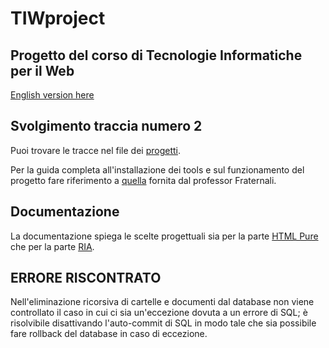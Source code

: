 # TIWproject
## Progetto del corso di Tecnologie Informatiche per il Web
[English version here](readmeEN.txt)

## Svolgimento traccia numero 2
Puoi trovare le tracce nel file dei [progetti](Progetti_TIW_2023_2024.pdf).

Per la guida completa all'installazione dei tools e sul funzionamento del progetto fare riferimento a [quella](TIW___Guida_Installazione__2023_2024_.pdf) fornita dal professor Fraternali.

## Documentazione
La documentazione spiega le scelte progettuali sia per la parte [HTML Pure](Documentazione_HTML_PURE.pptx) che per la parte [RIA](Documentazione_RIA.pptx).

## ERRORE RISCONTRATO
Nell'eliminazione ricorsiva di cartelle e documenti dal database non viene controllato il caso in cui ci sia un'eccezione dovuta a un errore di SQL; è risolvibile disattivando l'auto-commit di SQL in modo tale che sia possibile fare rollback del database in caso di eccezione.
